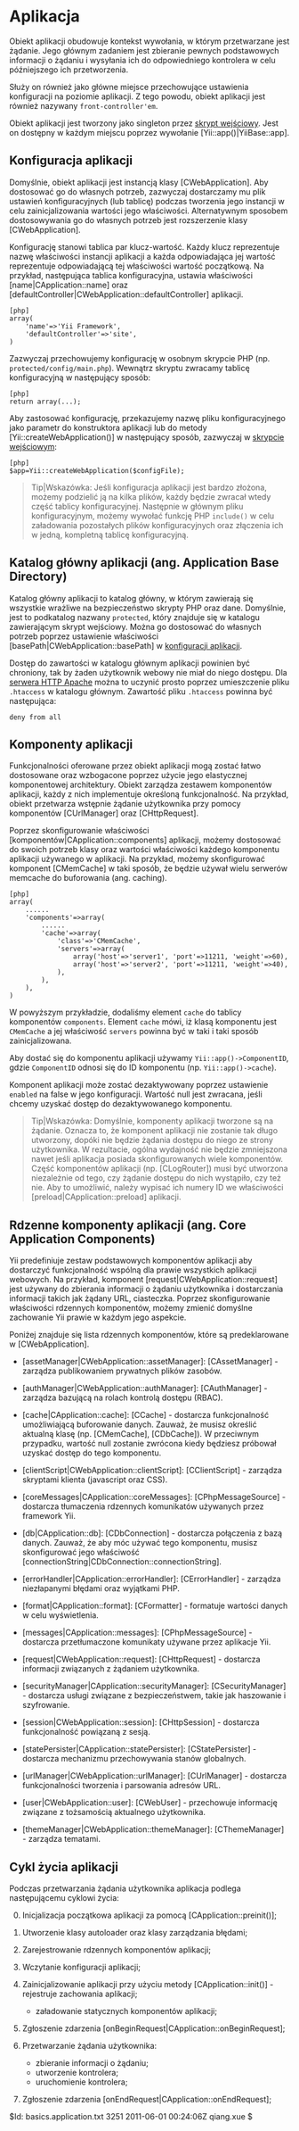 Aplikacja
===========

Obiekt aplikacji obudowuje kontekst wywołania, w którym przetwarzane jest żądanie.
Jego głównym zadaniem jest zbieranie pewnych podstawowych informacji o żądaniu
i wysyłania ich do odpowiedniego kontrolera w celu późniejszego ich przetworzenia.

Służy on również jako główne miejsce przechowujące ustawienia konfiguracji na poziomie aplikacji. 
Z tego powodu, obiekt aplikacji jest również nazywany `front-controller'em`.

Obiekt aplikacji jest tworzony jako singleton przez [skrypt wejściowy](/doc/guide/basics.entry).
Jest on dostępny w każdym miejscu poprzez wywołanie [Yii::app()|YiiBase::app].


Konfiguracja aplikacji
-------------------------

Domyślnie, obiekt aplikacji jest instancją klasy [CWebApplication]. Aby dostosować go
do własnych potrzeb, zazwyczaj dostarczamy mu plik ustawień konfiguracyjnych (lub tablicę) 
podczas tworzenia jego instancji w celu zainicjalizowania wartości jego właściwości.
Alternatywnym sposobem dostosowywania go do własnych potrzeb jest rozszerzenie
klasy [CWebApplication].

Konfigurację stanowi tablica par klucz-wartość. Każdy klucz reprezentuje nazwę właściwości
instancji aplikacji a każda odpowiadająca jej wartość reprezentuje odpowiadającą tej właściwości wartość początkową. 
Na przykład, następująca tablica konfiguracyjna, ustawia właściwości [name|CApplication::name] oraz
[defaultController|CWebApplication::defaultController] aplikacji.

~~~
[php]
array(
	'name'=>'Yii Framework',
	'defaultController'=>'site',
)
~~~

Zazwyczaj przechowujemy konfigurację w osobnym skrypcie PHP (np. `protected/config/main.php`). 
Wewnątrz skryptu zwracamy tablicę konfiguracyjną w następujący sposób:

~~~
[php]
return array(...);
~~~

Aby zastosować konfigurację, przekazujemy nazwę pliku konfiguracyjnego jako parametr
do konstruktora aplikacji lub do metody [Yii::createWebApplication()] w następujący
sposób, zazwyczaj w [skrypcie wejściowym](/doc/guide/basics.entry):

~~~
[php]
$app=Yii::createWebApplication($configFile);
~~~

> Tip|Wskazówka: Jeśli konfiguracja aplikacji jest bardzo złożona, możemy podzielić ją 
na kilka plików, każdy będzie zwracał wtedy część tablicy konfiguracyjnej.
Następnie w głównym pliku konfiguracyjnym, możemy wywołać funkcję PHP `include()` w celu 
załadowania pozostałych plików konfiguracyjnych oraz złączenia ich w jedną, kompletną
tablicę konfiguracyjną.


Katalog główny aplikacji (ang. Application Base Directory)
--------------------------

Katalog główny aplikacji to katalog główny, w którym zawierają się wszystkie 
wrażliwe na bezpieczeństwo skrypty PHP oraz dane. Domyślnie, jest to podkatalog 
nazwany `protected`, który znajduje się w katalogu zawierającym skrypt wejściowy.
Można go dostosować do własnych potrzeb poprzez ustawienie właściwości  
[basePath|CWebApplication::basePath] w [konfiguracji aplikacji](/doc/guide/basics.application#application-configuration).

Dostęp do zawartości w katalogu głównym aplikacji powinien być chroniony, tak by 
żaden użytkownik webowy nie miał do niego dostępu. Dla [serwera HTTP Apache](http://httpd.apache.org/)
można to uczynić prosto poprzez umieszczenie pliku `.htaccess` w katalogu głównym. 
Zawartość pliku `.htaccess` powinna być następująca:

~~~
deny from all
~~~

Komponenty aplikacji
---------------------

Funkcjonalności oferowane przez obiekt aplikacji mogą zostać łatwo dostosowane 
oraz wzbogacone poprzez użycie jego elastycznej komponentowej architektury. Obiekt 
zarządza zestawem komponentów aplikacji, każdy z nich implementuje określoną funkcjonalność.
Na przykład, obiekt przetwarza wstępnie żądanie użytkownika przy pomocy komponentów
[CUrlManager] oraz [CHttpRequest].

Poprzez skonfigurowanie właściwości [komponentów|CApplication::components] aplikacji,
możemy dostosować do swoich potrzeb klasy oraz wartości właściwości każdego komponentu
aplikacji używanego w aplikacji. Na przykład, możemy skonfigurować komponent [CMemCache]
w taki sposób, że będzie używał wielu serwerów memcache do buforowania (ang. caching).

~~~
[php]
array(
	......
	'components'=>array(
		......
		'cache'=>array(
			'class'=>'CMemCache',
			'servers'=>array(
				array('host'=>'server1', 'port'=>11211, 'weight'=>60),
				array('host'=>'server2', 'port'=>11211, 'weight'=>40),
			),
		),
	),
)
~~~

W powyższym przykładzie, dodaliśmy element `cache` do tablicy komponentów `components`.
Element `cache` mówi, iż klasą komponentu jest `CMemCache` a jej właściwość `servers` 
powinna być w taki i taki sposób zainicjalizowana.

Aby dostać się do komponentu aplikacji używamy `Yii::app()->ComponentID`, gdzie
`ComponentID` odnosi się do ID komponentu (np. `Yii::app()->cache`).

Komponent aplikacji może zostać dezaktywowany poprzez ustawienie `enabled` na false 
w jego konfiguracji. Wartość null jest zwracana, jeśli chcemy uzyskać dostęp do 
dezaktywowanego komponentu.

> Tip|Wskazówka: Domyślnie, komponenty aplikacji tworzone są na żądanie. Oznacza to, że 
komponent aplikacji nie zostanie tak długo utworzony, dopóki nie będzie żądania 
dostępu do niego ze strony użytkownika. W rezultacie, ogólna wydajność nie będzie 
zmniejszona nawet jeśli aplikacja posiada skonfigurowanych wiele komponentów. Część
komponentów aplikacji (np. [CLogRouter]) musi być utworzona niezależnie od tego, czy
żądanie dostępu do nich wystąpiło, czy też nie. Aby to umożliwić, należy wypisać 
ich numery ID we właściwości [preload|CApplication::preload] aplikacji.

Rdzenne komponenty aplikacji (ang. Core Application Components)
---------------------------------------------------------------

Yii predefiniuje zestaw podstawowych komponentów aplikacji aby dostarczyć funkcjonalność 
wspólną dla prawie wszystkich aplikacji webowych. Na przykład, komponent [request|CWebApplication::request] 
jest używany do zbierania informacji o żądaniu użytkownika i dostarczania informacji takich jak 
żądany URL, ciasteczka. Poprzez skonfigurowanie właściwości rdzennych komponentów, 
możemy zmienić domyślne zachowanie Yii prawie w każdym jego aspekcie.

Poniżej znajduje się lista rdzennych komponentów, które są predeklarowane w [CWebApplication].

   - [assetManager|CWebApplication::assetManager]: [CAssetManager] - zarządza publikowaniem 
   prywatnych plików zasobów.

   - [authManager|CWebApplication::authManager]: [CAuthManager] - zarządza bazującą 
   na rolach kontrolą dostępu (RBAC).

   - [cache|CApplication::cache]: [CCache] - dostarcza funkcjonalność umożliwiającą
   buforowanie danych. Zauważ, że musisz określić aktualną klasę (np. [CMemCache], 
   [CDbCache]). W przeciwnym przypadku, wartość null zostanie zwrócona kiedy będziesz 
   próbował uzyskać dostęp do tego komponentu.

   - [clientScript|CWebApplication::clientScript]: [CClientScript] - zarządza 
   skryptami klienta (javascript oraz CSS).

   - [coreMessages|CApplication::coreMessages]: [CPhpMessageSource] - dostarcza 
   tłumaczenia rdzennych komunikatów używanych przez framework Yii.

   - [db|CApplication::db]: [CDbConnection] - dostarcza połączenia z bazą danych. 
   Zauważ, że aby móc używać tego komponentu, musisz skonfigurować jego właściwość 
   [connectionString|CDbConnection::connectionString].

   - [errorHandler|CApplication::errorHandler]: [CErrorHandler] - zarządza niezłapanymi
   błędami oraz wyjątkami PHP.
   
   - [format|CApplication::format]: [CFormatter] - formatuje wartości danych w celu wyświetlenia.

   - [messages|CApplication::messages]: [CPhpMessageSource] - dostarcza przetłumaczone
   komunikaty używane przez aplikacje Yii.

   - [request|CWebApplication::request]: [CHttpRequest] - dostarcza informacji 
   związanych z żądaniem użytkownika.

   - [securityManager|CApplication::securityManager]: [CSecurityManager] - dostarcza
   usługi związane z bezpieczeństwem, takie jak haszowanie i szyfrowanie.

   - [session|CWebApplication::session]: [CHttpSession] - dostarcza funkcjonalność 
   powiązaną z sesją.

   - [statePersister|CApplication::statePersister]: [CStatePersister] - dostarcza mechanizmu
   przechowywania stanów globalnych.

   - [urlManager|CWebApplication::urlManager]: [CUrlManager] - dostarcza funkcjonalności
   tworzenia i parsowania adresów URL.

   - [user|CWebApplication::user]: [CWebUser] - przechowuje informację związane z tożsamością
   aktualnego użytkownika.

   - [themeManager|CWebApplication::themeManager]: [CThemeManager] - zarządza tematami.


Cykl życia aplikacji
--------------------

Podczas przetwarzania żądania użytkownika aplikacja podlega następującemu cyklowi 
życia:

   0. Inicjalizacja początkowa aplikacji za pomocą [CApplication::preinit()];

   1. Utworzenie klasy autoloader oraz klasy zarządzania błędami;

   2. Zarejestrowanie rdzennych komponentów aplikacji;

   3. Wczytanie konfiguracji aplikacji;

   4. Zainicjalizowanie aplikacji przy użyciu metody [CApplication::init()]
     - rejestruje zachowania aplikacji;   
	   - załadowanie statycznych komponentów aplikacji;

   5. Zgłoszenie zdarzenia [onBeginRequest|CApplication::onBeginRequest];

   6. Przetwarzanie żądania użytkownika:
	   - zbieranie informacji o żądaniu;
	   - utworzenie kontrolera;
	   - uruchomienie kontrolera;

   7. Zgłoszenie zdarzenia [onEndRequest|CApplication::onEndRequest];

<div class="revision">$Id: basics.application.txt 3251 2011-06-01 00:24:06Z qiang.xue $</div>